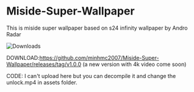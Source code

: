 # Miside-Super-Wallpaper
This is miside super wallpaper based on s24 infinity wallpaper by  Andro Radar

![Downloads](https://img.shields.io/badge/downloads-202-brightgreen)

DOWNLOAD:https://github.com/minhmc2007/Miside-Super-Wallpaper/releases/tag/v1.0.0 (a new version with 4k video come soon)

CODE: I can't upload here but you can decompile it and change the unlock.mp4 in assets folder.
